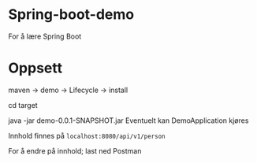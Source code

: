 # Spring-boot-demo
For å lære Spring Boot

# Oppsett
maven -> demo -> Lifecycle -> install

cd target

java -jar demo-0.0.1-SNAPSHOT.jar
Eventuelt kan DemoApplication kjøres

Innhold finnes på `localhost:8080/api/v1/person`

For å endre på innhold; last ned Postman